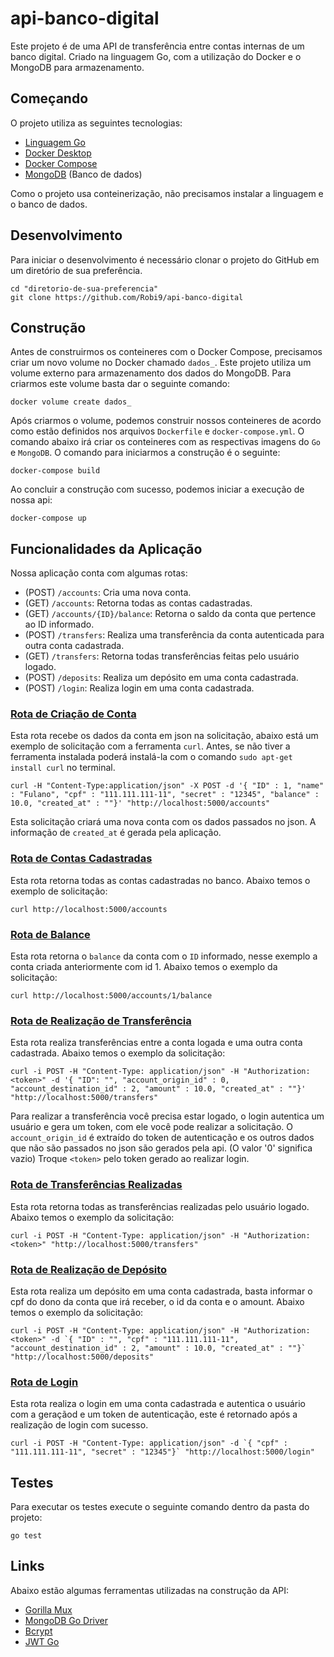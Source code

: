 # api-banco-digital
Este projeto é de uma API de transferência entre contas internas de um banco digital. Criado na linguagem Go, com a utilização do Docker e o MongoDB para armazenamento.

## Começando
O projeto utiliza as seguintes tecnologias:
  * [Linguagem Go](https://golang.org/)
  * [Docker Desktop](https://docs.docker.com/engine/install/)
  * [Docker Compose](https://docs.docker.com/compose/install/)
  * [MongoDB](https://www.mongodb.com/try/download/community) (Banco de dados)

Como o projeto usa conteinerização, não precisamos instalar a linguagem e o banco de dados.

## Desenvolvimento
Para iniciar o desenvolvimento é necessário clonar o projeto do GitHub em um diretório de sua preferência.
```
cd "diretorio-de-sua-preferencia"
git clone https://github.com/Robi9/api-banco-digital   
```
## Construção
Antes de construirmos os conteineres com o Docker Compose, precisamos criar um novo volume no Docker chamado ``dados_``.
Este projeto utiliza um volume externo para armazenamento dos dados do MongoDB. Para criarmos este volume basta dar o seguinte comando:
```
docker volume create dados_   
```
Após criarmos o volume, podemos construir nossos conteineres de acordo como estão definidos nos arquivos ``Dockerfile`` e ``docker-compose.yml``. O comando abaixo irá criar
os conteineres com as respectivas imagens do ``Go`` e ``MongoDB``.
O comando para iniciarmos a construção é o seguinte:
```
docker-compose build   
```
Ao concluir a construção com sucesso, podemos iniciar a execução de nossa api:
```
docker-compose up  
```
## Funcionalidades da Aplicação
Nossa aplicação conta com algumas rotas:
* <a name="accpost"></a>(POST) ``/accounts``: Cria uma nova conta.
* <a name="accget"></a>(GET) ``/accounts``: Retorna todas as contas cadastradas.
* <a name="accbalance"></a>(GET) ``/accounts/{ID}/balance``: Retorna o saldo da conta que pertence ao ID informado.
* <a name="transfpost"></a>(POST) ``/transfers``: Realiza uma transferência da conta autenticada para outra conta cadastrada.
* <a name="transfget"></a>(GET) ``/transfers``: Retorna todas transferências feitas pelo usuário logado.
* <a name="deppost"></a>(POST) ``/deposits``: Realiza um depósito em uma conta cadastrada.
* <a name="login"></a>(POST) ``/login``: Realiza login em uma conta cadastrada.

### [Rota de Criação de Conta](#accpost)
Esta rota recebe os dados da conta em json na solicitação, abaixo está um exemplo de solicitação com a ferramenta ``curl``. Antes, se não tiver a ferramenta instalada
poderá instalá-la com o comando ``sudo apt-get install curl`` no terminal. 
```
curl -H "Content-Type:application/json" -X POST -d '{ "ID" : 1, "name" : "Fulano", "cpf" : "111.111.111-11", "secret" : "12345", "balance" : 10.0, "created_at" : ""}' "http://localhost:5000/accounts"
```
Esta solicitação criará uma nova conta com os dados passados no json.
A informação de ``created_at`` é gerada pela aplicação.

### [Rota de Contas Cadastradas](#accget)
Esta rota retorna todas as contas cadastradas no banco. Abaixo temos o exemplo de solicitação:
```
curl http://localhost:5000/accounts
```
### [Rota de Balance](#accbalance)
Esta rota retorna o ``balance`` da conta com o ``ID`` informado, nesse exemplo a conta criada anteriormente com id 1. Abaixo temos o exemplo da solicitação:
```
curl http://localhost:5000/accounts/1/balance
```
### [Rota de Realização de Transferência](#transfpost)
Esta rota realiza transferências entre a conta logada e uma outra conta cadastrada. Abaixo temos o exemplo da solicitação:
```
curl -i POST -H "Content-Type: application/json" -H "Authorization: <token>" -d '{ "ID": "", "account_origin_id" : 0, "account_destination_id" : 2, "amount" : 10.0, "created_at" : ""}' "http://localhost:5000/transfers"
```
Para realizar a transferência você precisa estar logado, o login autentica um usuário e gera um token, com ele você pode realizar a solicitação.
O ``account_origin_id`` é extraído do token de autenticação e os outros dados que não são passados no json são gerados pela api. (O valor '0' significa vazio)
Troque ``<token>`` pelo token gerado ao realizar login.

### [Rota de Transferências Realizadas](#transfget)
Esta rota retorna todas as transferências realizadas pelo usuário logado. Abaixo temos o exemplo da solicitação:
```
curl -i POST -H "Content-Type: application/json" -H "Authorization: <token>" "http://localhost:5000/transfers"
```
### [Rota de Realização de Depósito](#deppost)
Esta rota realiza um depósito em uma conta cadastrada, basta informar o cpf do dono da conta que irá receber, o id da conta e o amount. Abaixo temos o exemplo da solicitação:
```
curl -i POST -H "Content-Type: application/json" -H "Authorization: <token>" -d `{ "ID" : "", "cpf" : "111.111.111-11", "account_destination_id" : 2, "amount" : 10.0, "created_at" : ""}` "http://localhost:5000/deposits"
```
### [Rota de Login](#login)
Esta rota realiza o login em uma conta cadastrada e autentica o usuário com a geraçãod e um token de autenticação, este é retornado após a realização de login com sucesso.
```
curl -i POST -H "Content-Type: application/json" -d `{ "cpf" : "111.111.111-11", "secret" : "12345"}` "http://localhost:5000/login"
```
## Testes
Para executar os testes execute o seguinte comando dentro da pasta do projeto:
```
go test
```
## Links
Abaixo estão algumas ferramentas utilizadas na construção da API:
* [Gorilla Mux](https://github.com/gorilla/mux)
* [MongoDB Go Driver](https://docs.mongodb.com/drivers/go/)
* [Bcrypt](https://pkg.go.dev/golang.org/x/crypto/bcrypt)
* [JWT Go](github.com/dgrijalva/jwt-go)
